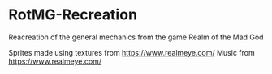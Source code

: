# RotMG-Recreation
Reacreation of the general mechanics from the game Realm of the Mad God

Sprites made using textures from https://www.realmeye.com/
Music from https://www.realmeye.com/
